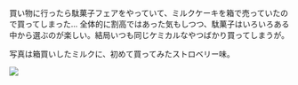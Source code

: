 買い物に行ったら駄菓子フェアをやっていて、ミルクケーキを箱で売っていたので買ってしまった... 全体的に割高ではあった気もしつつ、駄菓子はいろいろある中から選ぶのが楽しい。結局いつも同じケミカルなやつばかり買ってしまうが。

写真は箱買いしたミルクに、初めて買ってみたストロベリー味。

![](https://photos.old.apkas.net/medium/202502/20250222-AR500002.webp)
